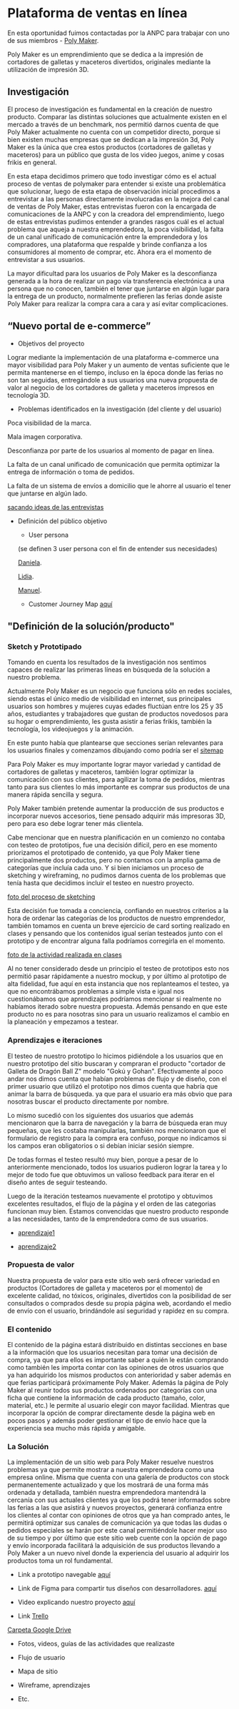# Plataforma de ventas en línea

En esta oportunidad fuimos contactadas por la ANPC para trabajar con uno de sus miembros - [Poly Maker](https://www.instagram.com/poly_maker/).



Poly Maker es un emprendimiento que se dedica a la impresión de cortadores de galletas y maceteros divertidos, originales mediante la utilización de impresión 3D.



## Investigación



El proceso de investigación es fundamental en la creación de nuestro producto. Comparar las distintas soluciones que actualmente existen en el mercado a través de un benchmark, nos permitió darnos cuenta de que Poly Maker actualmente no cuenta con un competidor directo, porque si bien existen muchas empresas que se dedican a la impresión 3d, Poly Maker es la única que crea estos productos (cortadores de galletas y maceteros) para un público que gusta de los video juegos, anime y cosas frikis en general.



En esta etapa decidimos primero que todo investigar cómo es el actual  proceso de ventas de polymaker para entender si existe una problemática que solucionar, luego de esta etapa de observación inicial procedimos a entrevistar a las personas directamente involucradas en la mejora del canal de ventas de Poly Maker, estas entrevistas fueron con la encargada de comunicaciones de la ANPC y con la creadora del emprendimiento, luego de estas entrevistas pudimos entender a grandes rasgos cuál es el actual problema que aqueja a nuestra emprendedora, la poca visibilidad, la falta de un canal unificado de comunicación entre la emprendedora y los compradores, una plataforma que respalde y brinde confianza a los consumidores al momento de comprar, etc. Ahora era el momento de entrevistar a sus usuarios.



La mayor dificultad para los usuarios de Poly Maker es la desconfianza generada a la hora de realizar un pago vía transferencia electrónica a una persona que no conocen, también el tener que juntarse en algún lugar para la entrega de un producto, normalmente prefieren las ferias donde asiste Poly Maker para realizar la compra cara a cara y así evitar complicaciones.





## “Nuevo portal de e-commerce”



* Objetivos del proyecto 

Lograr mediante la implementación de una plataforma e-commerce una mayor visibilidad para Poly Maker y un aumento de ventas suficiente que le permita mantenerse en el tiempo, incluso en la época donde las ferias no son tan seguidas, entregándole a sus usuarios una nueva propuesta de valor al negocio de los cortadores de galleta y maceteros impresos en tecnología 3D.



* Problemas identificados en la investigación (del cliente y del usuario)

Poca visibilidad de la marca.

Mala imagen corporativa.

Desconfianza por parte de los usuarios al momento de pagar en línea.

La falta de un canal unificado de comunicación que permita optimizar la entrega de información o toma de pedidos.

La falta de un sistema de envíos a domicilio que le ahorre al usuario el tener que juntarse en algún lado.



[sacando ideas de las entrevistas](https://drive.google.com/file/d/1-ZkyQycN8WyjmSUGGeIObb75JcSN2xfH/view?usp=sharing )



* Definición del público objetivo

    * User persona 

    (se definen 3 user persona con el fin de entender sus necesidades)

    [Daniela](https://drive.google.com/file/d/129BmSpzEYikmxofLllt5fIjm7GpNy-ho/view?usp=sharing).

    [Lidia](https://drive.google.com/file/d/1w4XAg9I8j14fHTuWxqvXx40mGcX3B6am/view?usp=sharing).

    [Manuel](https://drive.google.com/file/d/1hsF6Lc_44PApbN_eBSFh_El22NlFVqB9/view?usp=sharing).



    * Customer Journey Map [aquí](https://drive.google.com/file/d/1-KgeUGA6iJVMcMGTwM2cgFs6480y6mk0/view?usp=sharing)



## "Definición de la solución/producto"



### Sketch y Prototipado



Tomando en cuenta los resultados de la investigación nos sentimos capaces de realizar las primeras líneas en búsqueda de la solución a nuestro problema.



Actualmente Poly Maker es un negocio que funciona sólo en redes sociales, siendo estas el único medio de visibilidad en internet, sus principales usuarios son hombres y mujeres cuyas edades fluctúan entre los 25 y 35 años, estudiantes y trabajadores que gustan de productos novedosos para su hogar o emprendimiento, les gusta asistir a ferias frikis, también la tecnología, los videojuegos y la animación.



En este punto había que plantearse que secciones serían relevantes para los usuarios finales y comenzamos dibujando como podría ser el [sitemap](https://docs.google.com/presentation/d/1zmIvrBdFkKEa0eVRvY5_kkMRRDcKO5RS9hhlJDVPUW8/edit?usp=sharing)



Para Poly Maker es muy importante lograr mayor variedad y cantidad de cortadores de galletas y maceteros, también lograr optimizar la comunicación con sus clientes, para agilizar la toma de pedidos, mientras tanto para sus clientes lo más importante es comprar sus productos de una manera rápida sencilla y segura.

Poly Maker también pretende aumentar la producción de sus productos e incorporar nuevos accesorios, tiene pensado adquirir más impresoras 3D, pero para eso debe lograr tener más clientela.



Cabe mencionar que en nuestra planificación en un comienzo no contaba con testeo de prototipos, fue una decisión difícil, pero en ese momento priorizamos el prototipado de contenido, ya que Poly Maker tiene principalmente dos productos, pero no contamos con la amplia gama de categorías que incluía cada uno. Y si bien iniciamos un proceso de sketching y wireframing, no pudimos darnos cuenta de los problemas que tenía hasta que decidimos incluir el testeo en nuestro proyecto.



[foto del proceso de sketching](https://drive.google.com/file/d/1gENXuS3uzt_FFfANdwOHo1yEc4YvL1-M/view?usp=sharing)





Esta decisión fue tomada a conciencia, confiando en nuestros criterios a la hora de ordenar las categorías de los productos de nuestro emprendedor, también tomamos en cuenta un breve ejercicio de card sorting realizado en clases y pensando que los contenidos igual serían testeados junto con el prototipo y de encontrar alguna falla podríamos corregirla en el momento.


[foto de la actividad realizada en clases](https://drive.google.com/file/d/1HqeQ86qvrXsVO0Dv3mlIPBD7KuVEH0ai/view?usp=sharing)



Al no tener considerado desde un principio el testeo de prototipos esto nos permitió pasar rápidamente a nuestro mockup, y por último al prototipo de alta fidelidad, fue aquí en esta instancia que nos replanteamos el testeo, ya que no encontrábamos problemas a simple vista e igual nos cuestionábamos que aprendizajes podríamos mencionar si realmente no habíamos iterado sobre nuestra propuesta. Además pensando en que este producto no es para nosotras sino para un usuario realizamos el cambio en la planeación y empezamos a testear.



### Aprendizajes e iteraciones



El testeo de nuestro prototipo lo hicimos pidiéndole a los usuarios que en nuestro prototipo del sitio buscaran y compraran el producto "cortador de Galleta de Dragón Ball Z" modelo "Gokú y Gohan". Efectivamente al poco andar nos dimos cuenta que habían problemas de flujo y de diseño, con el primer usuario que utilizó el prototipo nos dimos cuenta que habría que animar la barra de búsqueda. ya que para el usuario era más obvio que para nosotras buscar el producto directamente por nombre.



Lo mismo sucedió con los siguientes dos usuarios que además mencionaron que la barra de navegación y la barra de búsqueda eran muy pequeñas, que les costaba manipularlas, también nos mencionaron que el formulario de registro para la compra era confuso, porque no indicamos si los campos eran obligatorios o si debían iniciar sesión siempre.



De todas formas el testeo resultó muy bien, porque a pesar de lo anteriormente mencionado, todos los usuarios pudieron lograr la tarea y lo mejor de todo fue que obtuvimos un valioso feedback para iterar en el diseño antes de seguir testeando.

Luego de la iteración testeamos nuevamente el prototipo y obtuvimos excelentes resultados, el flujo de la página y el orden de las categorias funcionan muy bien.
Estamos convencidas que nuestro producto responde a las necesidades, tanto de la emprendedora como de sus usuarios.



* [aprendizaje1](https://drive.google.com/file/d/15pzNHdcET9LQ4gJZC-3Vfu-w131ZzZJZ/view?usp=sharing)



* [aprendizaje2](https://drive.google.com/file/d/1msifD-CJhMsokqZ1Qpc-dw-2Vhgtmyzd/view?usp=sharing)



### Propuesta de valor 



Nuestra propuesta de valor para este sitio web será ofrecer variedad en productos (Cortadores de galleta y maceteros por el momento) de excelente calidad, no tóxicos, originales, divertidos con la posibilidad de ser consultados o comprados desde su propia página web, acordando el medio de envío con el usuario, brindándole así seguridad y rapidez en su compra.



### El contenido



El contenido de la página estará distribuido en distintas secciones en base a la información que los usuarios necesitan para tomar una decisión de compra, ya que para ellos es importante saber a quién le están comprando como también les importa contar con las opiniones de otros usuarios que ya han adquirido los mismos productos con anterioridad y saber además en que ferias participará próximamente Poly Maker. Además la página de Poly Maker al reunir todos sus productos ordenados por categorías con una ficha que contiene la información de cada producto (tamaño, color, material, etc.) le permite al usuario elegir con mayor facilidad. Mientras que incorporar la opción de comprar directamente desde la página web en pocos pasos y además poder gestionar el tipo de envío hace que la experiencia sea mucho más rápida y amigable.



### La Solución 



La implementación de un sitio web para Poly Maker resuelve nuestros problemas ya que permite mostrar a nuestra emprendedora como una empresa online. Misma que cuenta con una galería de productos con stock permanentemente actualizado y que los mostrará de una forma más ordenada y detallada, también nuestra emprendedora mantendrá la cercanía con sus actuales clientes ya que los podrá tener informados sobre las ferias a las que asistirá y nuevos proyectos, generará confianza entre los clientes al contar con opiniones de otros que ya han comprado antes, le permitirá optimizar sus canales de comunicación ya que todas las dudas o pedidos especiales se harán por este canal permitiéndole hacer mejor uso de su tiempo y por último que este sitio web cuente con la opción de pago y envío incorporada facilitará la adquisición de sus productos llevando a Poly Maker a un nuevo nivel donde la experiencia del usuario al adquirir los productos toma un rol fundamental.





* Link a prototipo navegable [aquí](https://www.figma.com/proto/0HJH7Y4DLTVU3m8h3x1sCbAT/Untitled?node-id=2%3A0&scaling=min-zoom&redirected=1)





* Link de Figma para compartir tus diseños con desarrolladores. [aquí](https://www.figma.com/file/0HJH7Y4DLTVU3m8h3x1sCbAT/Untitled?node-id=2%3A0)



* Video explicando nuestro proyecto [aquí](https://www.useloom.com/share/21ea4dba6cb14b0d85ffddad5f039992)



* Link [Trello](https://trello.com/b/dcWd39Sf/plataforma-de-ventas-en-l%C3%ADnea)



[Carpeta Google Drive](https://drive.google.com/open?id=1bOBceZfpAGXA5EHy9DFOfa_sny_pfahD)



* Fotos, videos, guías de las actividades que realizaste

* Flujo de usuario

* Mapa de sitio

* Wireframe, aprendizajes

* Etc.
